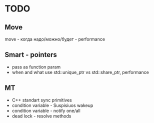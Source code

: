 # TODO

## Move

move - когда надо/можно/будет - performance

## Smart - pointers

- pass as function param
- when and what use std::unique_ptr vs std::share_ptr, performance

## MT

- C++ standart sync primitives
- condition variable - Suspisiuos wakeup
- condition variable - notify one/all
- dead lock - resolve methods
